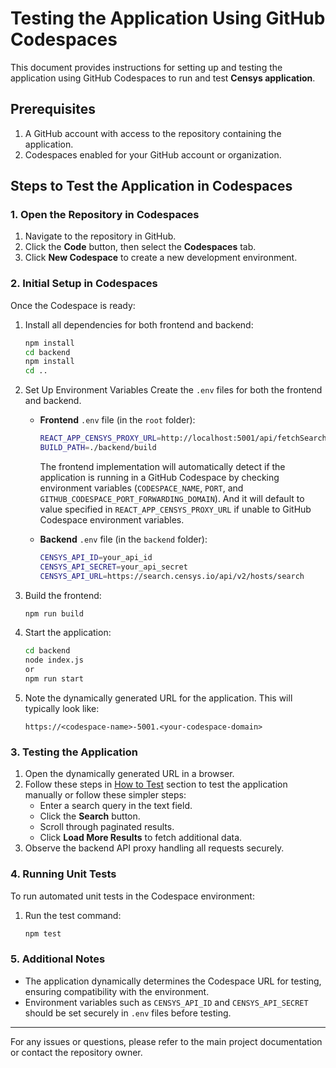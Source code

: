 
# Testing the Application Using GitHub Codespaces

This document provides instructions for setting up and testing the application using GitHub Codespaces to run and test **Censys application**.

## Prerequisites

1. A GitHub account with access to the repository containing the application.
2. Codespaces enabled for your GitHub account or organization.

## Steps to Test the Application in Codespaces

### 1. Open the Repository in Codespaces
1. Navigate to the repository in GitHub.
2. Click the **Code** button, then select the **Codespaces** tab.
3. Click **New Codespace** to create a new development environment.

### 2. Initial Setup in Codespaces
Once the Codespace is ready:
1. Install all dependencies for both frontend and backend:
   ```bash
   npm install
   cd backend
   npm install
   cd ..
   ```

2. Set Up Environment Variables
   Create the `.env` files for both the frontend and backend.

   - **Frontend** `.env` file (in the `root` folder):
      ```bash
      REACT_APP_CENSYS_PROXY_URL=http://localhost:5001/api/fetchSearchResults
      BUILD_PATH=./backend/build
      ```
      The frontend implementation will automatically detect if the application is running in a GitHub Codespace by checking environment variables (`CODESPACE_NAME`, `PORT`, and `GITHUB_CODESPACE_PORT_FORWARDING_DOMAIN`). And it will default to value specified in `REACT_APP_CENSYS_PROXY_URL` if unable to GitHub Codespace environment variables.

   - **Backend** `.env` file (in the `backend` folder):
      ```bash
      CENSYS_API_ID=your_api_id
      CENSYS_API_SECRET=your_api_secret
      CENSYS_API_URL=https://search.censys.io/api/v2/hosts/search
      ```

3. Build the frontend:
   ```bash
   npm run build
   ```

3. Start the application:
   ```bash
   cd backend
   node index.js
   or
   npm run start
   ```

4. Note the dynamically generated URL for the application. This will typically look like:
   ```
   https://<codespace-name>-5001.<your-codespace-domain>
   ```

### 3. Testing the Application
1. Open the dynamically generated URL in a browser.
2. Follow these steps in [How to Test](./README.md#how-to-test) section to test the application manually or follow these simpler steps:
   - Enter a search query in the text field.
   - Click the **Search** button.
   - Scroll through paginated results.
   - Click **Load More Results** to fetch additional data.
3. Observe the backend API proxy handling all requests securely.

### 4. Running Unit Tests
To run automated unit tests in the Codespace environment:
1. Run the test command:
   ```bash
   npm test
   ```

### 5. Additional Notes
- The application dynamically determines the Codespace URL for testing, ensuring compatibility with the environment.
- Environment variables such as `CENSYS_API_ID` and `CENSYS_API_SECRET` should be set securely in `.env` files before testing.

---

For any issues or questions, please refer to the main project documentation or contact the repository owner.
